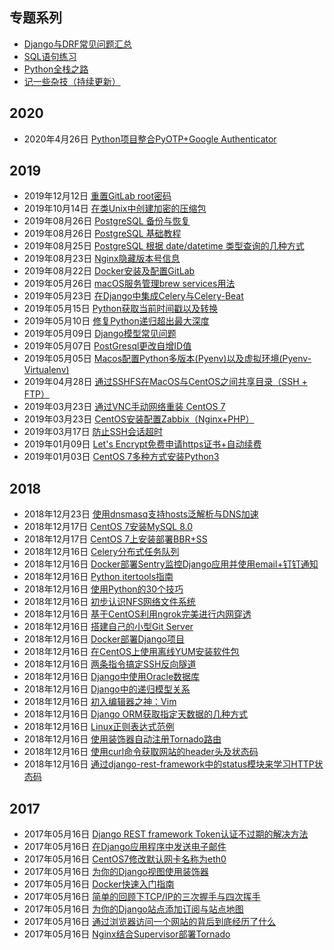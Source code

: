 ## 专题系列

- [Django与DRF常见问题汇总](//blog.ansheng.me/post/django-and-drf-faq)
- [SQL语句练习](//blog.ansheng.me/post/sql-exercises)
- [Python全栈之路](//blog.ansheng.me/post/python-full-stack-way)
- [记一些杂技（持续更新）](//blog.ansheng.me/post/remember-some-acrobatics)

## 2020

- 2020年4月26日 [Python项目整合PyOTP+Google Authenticator](//blog.ansheng.me/post/python-pyotp-google-authenticator)

## 2019

- 2019年12月12日 [重置GitLab root密码](//blog.ansheng.me/post/reset-gitlab-root-password)
- 2019年10月14日 [在类Unix中创建加密的压缩包](//blog.ansheng.me/post/create-an-encrypted-tarball-in-Unix-like)
- 2019年08月26日 [PostgreSQL 备份与恢复](//blog.ansheng.me/post/postgresql-backup-and-restore)
- 2019年08月26日 [PostgreSQL 基础教程](//blog.ansheng.me/post/postgresql-basic-tutorial)
- 2019年08月25日 [PostgreSQL 根据 date/datetime 类型查询的几种方式](//blog.ansheng.me/post/postgresql-queries-based-on-date-datetime-type)
- 2019年08月23日 [Nginx隐藏版本号信息](//blog.ansheng.me/post/nginx-hidden-version-number-info)
- 2019年08月22日 [Docker安装及配置GitLab](//blog.ansheng.me/post/docker-installs-and-configures-gitlab)
- 2019年05月26日 [macOS服务管理brew services用法](//blog.ansheng.me/post/macos-service-management-brew-services-usage) 
- 2019年05月23日 [在Django中集成Celery与Celery-Beat](//blog.ansheng.me/post/integrate-celery-and-celery-beat-in-django) 
- 2019年05月15日 [Python获取当前时间戳以及转换](//blog.ansheng.me/post/how-to-get-current-timestamp-and-conversion-in-python)
- 2019年05月10日 [修复Python递归超出最大深度](//blog.ansheng.me/post/fix-error-maximum-recursion-depth-reached)
- 2019年05月09日 [Django模型常见问题](//blog.ansheng.me/post/django-model-qa)
- 2019年05月07日 [PostGresql更改自增ID值](//blog.ansheng.me/post/postgresql-change-sequence-start-value)
- 2019年05月05日 [Macos配置Python多版本(Pyenv)以及虚拟环境(Pyenv-Virtualenv)](//blog.ansheng.me/post/macos-configuration-pyenv-and-pyenv-virtualenv)
- 2019年04月28日 [通过SSHFS在MacOS与CentOS之间共享目录（SSH + FTP）](//blog.ansheng.me/post/share-directories-between-macos-and-centos-via-sshfs)
- 2019年03月23日 [通过VNC手动网络重装 CentOS 7](//blog.ansheng.me/post/reloading-centos-7-vnc-manual-network)
- 2019年03月23日 [CentOS安装配置Zabbix（Nginx+PHP）](//blog.ansheng.me/post/install-and-configure-zabbix-on-centos)
- 2019年03月17日 [防止SSH会话超时](//blog.ansheng.me/post/ssh-timeout)
- 2019年01月09日 [Let's Encrypt免费申请https证书+自动续费](//blog.ansheng.me/post/lets-encrypt-free-application-for-https-certificate-automatic-renewal)
- 2019年01月03日 [CentOS 7多种方式安装Python3](//blog.ansheng.me/post/centos-7-installs-python3-in-multiple-ways)

## 2018

- 2018年12月23日 [使用dnsmasq支持hosts泛解析与DNS加速](//blog.ansheng.me/post/dnsmasq-hosts-pan-parsing-and-dns-acceleration)
- 2018年12月17日 [CentOS 7安装MySQL 8.0](//blog.ansheng.me/post/centos-install-mysql-8)
- 2018年12月17日 [CentOS 7上安装部署BBR+SS](//blog.ansheng.me/post/centos-install-deploy-bbr-ss)
- 2018年12月16日 [Celery分布式任务队列](//blog.ansheng.me/post/celery)
- 2018年12月16日 [Docker部署Sentry监控Django应用并使用email+钉钉通知](//blog.ansheng.me/post/docker-sentry-django-email-dingtalk)
- 2018年12月16日 [Python itertools指南](//blog.ansheng.me/post/python-itertools-guide)
- 2018年12月16日 [使用Python的30个技巧](//blog.ansheng.me/post/python-30-tips)
- 2018年12月16日 [初步认识NFS网络文件系统](//blog.ansheng.me/post/nfs-network-file-system)
- 2018年12月16日 [基于CentOS利用ngrok完美进行内网穿透](//blog.ansheng.me/post/centos-ngrok-intranet-penetration)
- 2018年12月16日 [搭建自己的小型Git Server](//blog.ansheng.me/post/build-your-own-mini-git-server)
- 2018年12月16日 [Docker部署Django项目](//blog.ansheng.me/post/docker-deploy-django)
- 2018年12月16日 [在CentOS上使用离线YUM安装软件包](//blog.ansheng.me/post/use-the-offline-yum-installation-package-on-centos)
- 2018年12月16日 [两条指令搞定SSH反向隧道](//blog.ansheng.me/post/ssh-tunnel)
- 2018年12月16日 [Django中使用Oracle数据库](//blog.ansheng.me/post/django-using-oracle-database)
- 2018年12月16日 [Django中的递归模型关系](//blog.ansheng.me/post/recursive-model-relationships-in-django)
- 2018年12月16日 [初入编辑器之神：Vim](//blog.ansheng.me/post/the-god-of-the-beginning-of-the-editor)
- 2018年12月16日 [Django ORM获取指定天数据的几种方式](//blog.ansheng.me/post/django-orm-gets-several-ways-to-specify-day-data)
- 2018年12月16日 [Linux正则表达式范例](//blog.ansheng.me/post/examples-of-linux-regular-expressions)
- 2018年12月16日 [使用装饰器自动注册Tornado路由](//blog.ansheng.me/post/automatically-register-tornado-routes-with-decorators)
- 2018年12月16日 [使用curl命令获取网站的header头及状态码](//blog.ansheng.me/post/linux-curl-header-status-code)
- 2018年12月16日 [通过django-rest-framework中的status模块来学习HTTP状态码](//blog.ansheng.me/post/django-rest-framework-status-module-learn-the-http-status-code)

## 2017

- 2017年05月16日 [Django REST framework Token认证不过期的解决方法](//blog.ansheng.me/post/django-rest-framework-token-expiring)
- 2017年05月16日 [在Django应用程序中发送电子邮件](//blog.ansheng.me/post/send-an-e-mail-message-in-the-django-application)
- 2017年05月16日 [CentOS7修改默认网卡名称为eth0](//blog.ansheng.me/post/centos7-modify-network-name-eth0)
- 2017年05月16日 [为你的Django视图使用装饰器](//blog.ansheng.me/post/use-the-decorator-for-your-django-view)
- 2017年05月16日 [Docker快速入门指南](//blog.ansheng.me/post/docker-quick-start-guide)
- 2017年05月16日 [简单的回顾下TCP/IP的三次握手与四次挥手](//blog.ansheng.me/post/tcp-ip-three-handshakes-and-four-waving)
- 2017年05月16日 [为你的Django站点添加订阅与站点地图](//blog.ansheng.me/post/add-subscriptions-and-sitemaps-for-your-django-site)
- 2017年05月16日 [通过浏览器访问一个网站的背后到底经历了什么](//blog.ansheng.me/post/through-the-browser-to-access-a-site-behind-what-has-gone-through)
- 2017年05月16日 [Nginx结合Supervisor部署Tornado](//blog.ansheng.me/post/nginx-deployed-tornado-with-supervisor)
